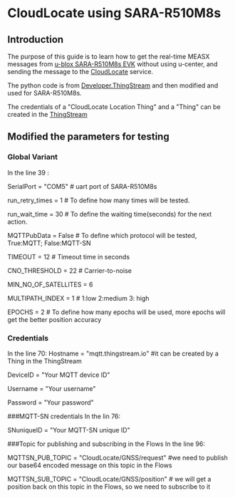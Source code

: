 # CloudLocate using SARA-R510M8s
## Introduction 
The purpose of this guide is to learn how to get  the real-time MEASX messages from [u-blox SARA-R510M8s EVK](https://www.u-blox.com/en/product/evk-r5) without using u-center, and sending the message to the [CloudLocate](https://www.u-blox.com/en/product/cloudlocate) service.

The python code is from [Developer.ThingStream](https://developer.thingstream.io/guides/location-services/cloudlocate-getting-started/getting-real-time-measx-messages-from-gnss#h.zi36djdj2y43) and then modified and used for SARA-R510M8s.

The credentials of a "CloudLocate Location Thing" and a "Thing" can be created in the [ThingStream](https://www.u-blox.com/en/product/thingstream)

## Modified the parameters for testing
### Global Variant
In the line 39 : 

SerialPort = "COM5"  # uart port of SARA-R510M8s 

run_retry_times = 1  # To define how many times will be tested.

run_wait_time = 30  # To define the waiting time(seconds) for the next action.

MQTTPubData = False # To define which protocol will be tested, True:MQTT; False:MQTT-SN

TIMEOUT = 12 # Timeout time in seconds

CNO_THRESHOLD = 22 # Carrier-to-noise

MIN_NO_OF_SATELLITES = 6

MULTIPATH_INDEX = 1 # 1:low 2:medium 3: high

EPOCHS = 2 # To define how many epochs will be used, more epochs will get the better position accuracy 

### Credentials
In the line 70:
Hostname = "mqtt.thingstream.io" #it can be created by a Thing in the ThingStream

DeviceID = "Your MQTT device ID"

Username = "Your username"

Password = "Your password" 


###MQTT-SN credentials
In the lin 76:

SNuniqueID = "Your MQTT-SN unique ID"

###Topic for publishing and subscribing in the Flows
In the line 96:

MQTTSN_PUB_TOPIC = "CloudLocate/GNSS/request"  #we need to publish our base64 encoded message on this topic in the Flows

MQTTSN_SUB_TOPIC = "CloudLocate/GNSS/position"  # we will get a position back on this topic in the Flows, so we need to subscribe to it



